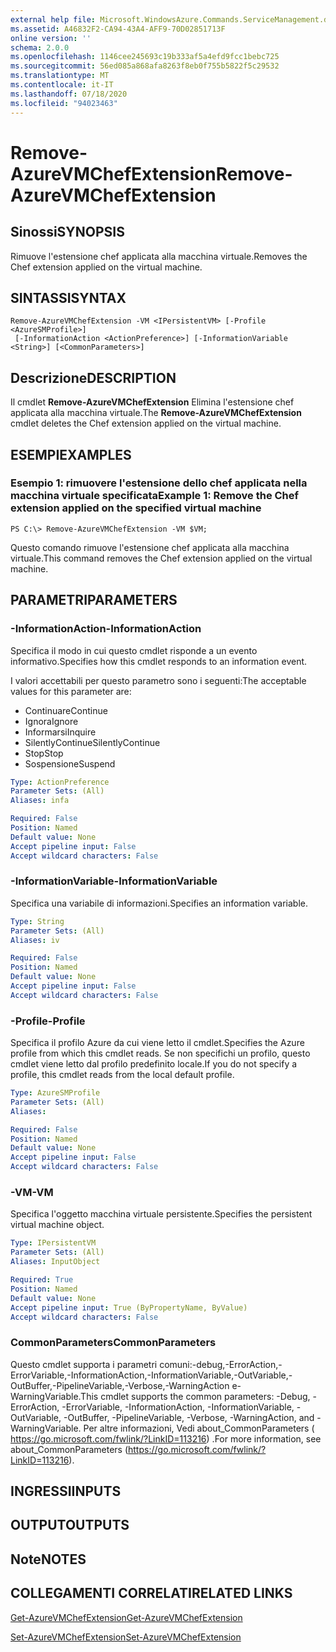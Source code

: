 ```yaml
---
external help file: Microsoft.WindowsAzure.Commands.ServiceManagement.dll-Help.xml
ms.assetid: A46832F2-CA94-43A4-AFF9-70D02851713F
online version: ''
schema: 2.0.0
ms.openlocfilehash: 1146cee245693c19b333af5a4efd9fcc1bebc725
ms.sourcegitcommit: 56ed085a868afa8263f8eb0f755b5822f5c29532
ms.translationtype: MT
ms.contentlocale: it-IT
ms.lasthandoff: 07/18/2020
ms.locfileid: "94023463"
---
```

# <span data-ttu-id="b645b-101">Remove-AzureVMChefExtension</span><span class="sxs-lookup"><span data-stu-id="b645b-101">Remove-AzureVMChefExtension</span></span>

## <span data-ttu-id="b645b-102">Sinossi</span><span class="sxs-lookup"><span data-stu-id="b645b-102">SYNOPSIS</span></span>
<span data-ttu-id="b645b-103">Rimuove l'estensione chef applicata alla macchina virtuale.</span><span class="sxs-lookup"><span data-stu-id="b645b-103">Removes the Chef extension applied on the virtual machine.</span></span>

## <span data-ttu-id="b645b-104">SINTASSI</span><span class="sxs-lookup"><span data-stu-id="b645b-104">SYNTAX</span></span>

```
Remove-AzureVMChefExtension -VM <IPersistentVM> [-Profile <AzureSMProfile>]
 [-InformationAction <ActionPreference>] [-InformationVariable <String>] [<CommonParameters>]
```

## <span data-ttu-id="b645b-105">Descrizione</span><span class="sxs-lookup"><span data-stu-id="b645b-105">DESCRIPTION</span></span>
<span data-ttu-id="b645b-106">Il cmdlet **Remove-AzureVMChefExtension** Elimina l'estensione chef applicata alla macchina virtuale.</span><span class="sxs-lookup"><span data-stu-id="b645b-106">The **Remove-AzureVMChefExtension** cmdlet deletes the Chef extension applied on the virtual machine.</span></span>

## <span data-ttu-id="b645b-107">ESEMPI</span><span class="sxs-lookup"><span data-stu-id="b645b-107">EXAMPLES</span></span>

### <span data-ttu-id="b645b-108">Esempio 1: rimuovere l'estensione dello chef applicata nella macchina virtuale specificata</span><span class="sxs-lookup"><span data-stu-id="b645b-108">Example 1: Remove the Chef extension applied on the specified virtual machine</span></span>
```
PS C:\> Remove-AzureVMChefExtension -VM $VM;
```

<span data-ttu-id="b645b-109">Questo comando rimuove l'estensione chef applicata alla macchina virtuale.</span><span class="sxs-lookup"><span data-stu-id="b645b-109">This command removes the Chef extension applied on the virtual machine.</span></span>

## <span data-ttu-id="b645b-110">PARAMETRI</span><span class="sxs-lookup"><span data-stu-id="b645b-110">PARAMETERS</span></span>

### <span data-ttu-id="b645b-111">-InformationAction</span><span class="sxs-lookup"><span data-stu-id="b645b-111">-InformationAction</span></span>
<span data-ttu-id="b645b-112">Specifica il modo in cui questo cmdlet risponde a un evento informativo.</span><span class="sxs-lookup"><span data-stu-id="b645b-112">Specifies how this cmdlet responds to an information event.</span></span>

<span data-ttu-id="b645b-113">I valori accettabili per questo parametro sono i seguenti:</span><span class="sxs-lookup"><span data-stu-id="b645b-113">The acceptable values for this parameter are:</span></span>

- <span data-ttu-id="b645b-114">Continuare</span><span class="sxs-lookup"><span data-stu-id="b645b-114">Continue</span></span>
- <span data-ttu-id="b645b-115">Ignora</span><span class="sxs-lookup"><span data-stu-id="b645b-115">Ignore</span></span>
- <span data-ttu-id="b645b-116">Informarsi</span><span class="sxs-lookup"><span data-stu-id="b645b-116">Inquire</span></span>
- <span data-ttu-id="b645b-117">SilentlyContinue</span><span class="sxs-lookup"><span data-stu-id="b645b-117">SilentlyContinue</span></span>
- <span data-ttu-id="b645b-118">Stop</span><span class="sxs-lookup"><span data-stu-id="b645b-118">Stop</span></span>
- <span data-ttu-id="b645b-119">Sospensione</span><span class="sxs-lookup"><span data-stu-id="b645b-119">Suspend</span></span>

```yaml
Type: ActionPreference
Parameter Sets: (All)
Aliases: infa

Required: False
Position: Named
Default value: None
Accept pipeline input: False
Accept wildcard characters: False
```

### <span data-ttu-id="b645b-120">-InformationVariable</span><span class="sxs-lookup"><span data-stu-id="b645b-120">-InformationVariable</span></span>
<span data-ttu-id="b645b-121">Specifica una variabile di informazioni.</span><span class="sxs-lookup"><span data-stu-id="b645b-121">Specifies an information variable.</span></span>

```yaml
Type: String
Parameter Sets: (All)
Aliases: iv

Required: False
Position: Named
Default value: None
Accept pipeline input: False
Accept wildcard characters: False
```

### <span data-ttu-id="b645b-122">-Profile</span><span class="sxs-lookup"><span data-stu-id="b645b-122">-Profile</span></span>
<span data-ttu-id="b645b-123">Specifica il profilo Azure da cui viene letto il cmdlet.</span><span class="sxs-lookup"><span data-stu-id="b645b-123">Specifies the Azure profile from which this cmdlet reads.</span></span>
<span data-ttu-id="b645b-124">Se non specifichi un profilo, questo cmdlet viene letto dal profilo predefinito locale.</span><span class="sxs-lookup"><span data-stu-id="b645b-124">If you do not specify a profile, this cmdlet reads from the local default profile.</span></span>

```yaml
Type: AzureSMProfile
Parameter Sets: (All)
Aliases: 

Required: False
Position: Named
Default value: None
Accept pipeline input: False
Accept wildcard characters: False
```

### <span data-ttu-id="b645b-125">-VM</span><span class="sxs-lookup"><span data-stu-id="b645b-125">-VM</span></span>
<span data-ttu-id="b645b-126">Specifica l'oggetto macchina virtuale persistente.</span><span class="sxs-lookup"><span data-stu-id="b645b-126">Specifies the persistent virtual machine object.</span></span>

```yaml
Type: IPersistentVM
Parameter Sets: (All)
Aliases: InputObject

Required: True
Position: Named
Default value: None
Accept pipeline input: True (ByPropertyName, ByValue)
Accept wildcard characters: False
```

### <span data-ttu-id="b645b-127">CommonParameters</span><span class="sxs-lookup"><span data-stu-id="b645b-127">CommonParameters</span></span>
<span data-ttu-id="b645b-128">Questo cmdlet supporta i parametri comuni:-debug,-ErrorAction,-ErrorVariable,-InformationAction,-InformationVariable,-OutVariable,-OutBuffer,-PipelineVariable,-Verbose,-WarningAction e-WarningVariable.</span><span class="sxs-lookup"><span data-stu-id="b645b-128">This cmdlet supports the common parameters: -Debug, -ErrorAction, -ErrorVariable, -InformationAction, -InformationVariable, -OutVariable, -OutBuffer, -PipelineVariable, -Verbose, -WarningAction, and -WarningVariable.</span></span> <span data-ttu-id="b645b-129">Per altre informazioni, Vedi about_CommonParameters ( https://go.microsoft.com/fwlink/?LinkID=113216) .</span><span class="sxs-lookup"><span data-stu-id="b645b-129">For more information, see about_CommonParameters (https://go.microsoft.com/fwlink/?LinkID=113216).</span></span>

## <span data-ttu-id="b645b-130">INGRESSI</span><span class="sxs-lookup"><span data-stu-id="b645b-130">INPUTS</span></span>

## <span data-ttu-id="b645b-131">OUTPUT</span><span class="sxs-lookup"><span data-stu-id="b645b-131">OUTPUTS</span></span>

## <span data-ttu-id="b645b-132">Note</span><span class="sxs-lookup"><span data-stu-id="b645b-132">NOTES</span></span>

## <span data-ttu-id="b645b-133">COLLEGAMENTI CORRELATI</span><span class="sxs-lookup"><span data-stu-id="b645b-133">RELATED LINKS</span></span>

[<span data-ttu-id="b645b-134">Get-AzureVMChefExtension</span><span class="sxs-lookup"><span data-stu-id="b645b-134">Get-AzureVMChefExtension</span></span>](./Get-AzureVMChefExtension.md)

[<span data-ttu-id="b645b-135">Set-AzureVMChefExtension</span><span class="sxs-lookup"><span data-stu-id="b645b-135">Set-AzureVMChefExtension</span></span>](./Set-AzureVMChefExtension.md)


